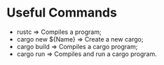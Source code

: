 # Useful Commands

- rustc ⇒ Compiles a program;
- cargo new ${Name} ⇒ Create a new cargo;
- cargo build ⇒ Compiles a cargo program;
- cargo run ⇒ Compiles and run a cargo program.